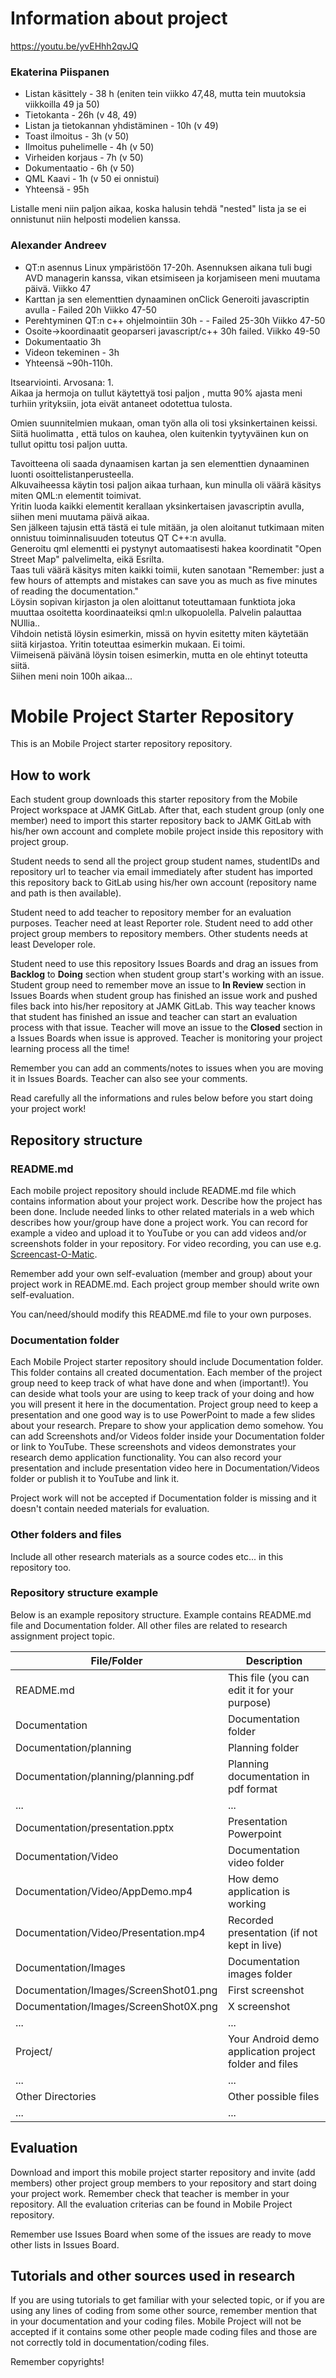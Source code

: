 # Information about project

https://youtu.be/yvEHhh2qvJQ

### Ekaterina Piispanen

* Listan käsittely - 38 h (eniten tein viikko 47,48, mutta tein muutoksia viikkoilla 49 ja 50)
* Tietokanta - 26h (v 48, 49)
* Listan ja tietokannan yhdistäminen - 10h (v 49)
* Toast ilmoitus - 3h (v 50)
* Ilmoitus puhelimelle - 4h (v 50)
* Virheiden korjaus - 7h (v 50)
* Dokumentaatio - 6h (v 50)
* QML Kaavi - 1h (v 50 ei onnistui)
* Yhteensä - 95h

Listalle meni niin paljon aikaa, koska halusin tehdä "nested" lista ja se ei onnistunut niin helposti modelien kanssa.



### Alexander Andreev
* QT:n asennus Linux ympäristöön 17-20h. Asennuksen aikana tuli bugi AVD managerin kanssa, vikan etsimiseen ja korjamiseen meni muutama päivä. Viikko 47
* Karttan ja sen elementtien dynaaminen onClick Generoiti javascriptin avulla - Failed 20h Viikko 47-50
* Perehtyminen QT:n c++ ohjelmointiin 30h - - Failed 25-30h Viikko 47-50
* Osoite->koordinaatit geoparseri javascript/c++ 30h failed. Viikko 49-50
* Dokumentaatio 3h
* Videon tekeminen - 3h
* Yhteensä ~90h-110h. 

Itsearviointi. Arvosana: 1.  
Aikaa ja hermoja on tullut käytettyä tosi paljon , mutta 90% ajasta meni turhiin yrityksiin, jota eivät antaneet odotettua tulosta.

Omien suunnitelmien mukaan, oman työn alla oli tosi yksinkertainen keissi.
Siitä huolimatta , että tulos on kauhea, olen kuitenkin tyytyväinen kun on tullut opittu tosi paljon uutta.


Tavoitteena oli saada dynaamisen kartan ja sen elementtien dynaaminen luonti osoittelistanperusteella.  
Alkuvaiheessa käytin tosi paljon aikaa turhaan, kun minulla oli väärä käsitys miten QML:n elementit toimivat.  
Yritin luoda kaikki elementit kerallaan yksinkertaisen javascriptin avulla, siihen meni muutama päivä aikaa.  
Sen jälkeen tajusin että tästä ei tule mitään, ja olen aloitanut tutkimaan miten onnistuu toiminnalisuuden toteutus QT C++:n avulla.  
Generoitu qml elementti ei pystynyt automaatisesti hakea koordinatit "Open Street Map" palvelimelta, eikä Esrilta.  
Taas tuli väärä käsitys miten kaikki toimii, kuten sanotaan "Remember: just a few hours of attempts and mistakes can save you as much as five minutes of reading the documentation."  
Löysin sopivan kirjaston ja olen aloittanut toteuttamaan funktiota joka muuttaa osoitetta koordinaateiksi qml:n ulkopuolella. Palvelin palauttaa NUllia..   
Vihdoin netistä löysin esimerkin, missä on hyvin esitetty miten käytetään siitä kirjastoa. Yritin toteuttaa esimerkin mukaan. Ei toimi.  
Viimeisenä päivänä löysin toisen esimerkin, mutta en ole ehtinyt toteutta siitä.  
Siihen meni noin 100h aikaa...  


  
  
    
      
        
          
            
               
                 
                   
                     
                       
                         
                           
                             
                                
# Mobile Project Starter Repository
This is an Mobile Project starter repository repository.

## How to work
Each student group downloads this starter repository from the Mobile Project 
workspace at JAMK GitLab. After that, each student group (only one member) need to import this 
starter repository back to JAMK GitLab with his/her own account and complete
mobile project inside this repository with project group.

Student needs to send all the project group student names, studentIDs and 
repository url to teacher via email immediately after student has 
imported this repository back to GitLab using his/her own account 
(repository name and path is then available).

Student need to add teacher to repository member for an evaluation purposes. Teacher need at least Reporter role.
Student need to add other project group members to repository members. Other students
needs at least Developer role.

Student need to use this repository Issues Boards and drag an issues from 
<b>Backlog</b> to <b>Doing</b> section when student group start's working with an issue. 
Student group need to remember move an issue to <b>In Review</b> section in Issues Boards when student group has 
finished an issue work and pushed files back into his/her repository at JAMK GitLab. 
This way teacher knows that student has finished an issue and teacher can start an evaluation process with that issue. 
Teacher will move an issue to the <b>Closed</b> section in a Issues Boards when issue is approved. 
Teacher is monitoring your project learning process all the time!

Remember you can add an comments/notes to issues when you are moving it in Issues Boards. Teacher can also see your comments.

Read carefully all the informations and rules below before you start doing your project work!

## Repository structure
### README.md
Each mobile project repository should include README.md file which contains
information about your project work. Describe how the project has been done. 
Include needed links to other related materials in a web which describes how 
your/group have done a project work. You can record for example a video and upload it 
to YouTube or you can add videos and/or screenshots folder in your repository.
For video recording, you can use e.g. <a href="https://screencast-o-matic.com/" target="_blank">Screencast-O-Matic</a>.

Remember add your own self-evaluation (member and group) about your project work in README.md. Each project group member should write own self-evaluation.

You can/need/should modify this README.md file to your own purposes.

### Documentation folder
Each Mobile Project starter repository should include Documentation folder. This folder 
contains all created documentation. Each member of the project group need to 
keep track of what have done and when (important!). You can deside what tools your are using
to keep track of your doing and how you will present it here in the 
documentation. Project group need to keep a presentation 
and one good way is to use PowerPoint to made a few slides about your research. 
Prepare to show your application demo somehow. You can add Screenshots and/or
Videos folder inside your Documentation folder or link to YouTube. These 
screenshots and videos demonstrates your research demo application functionality. 
You can also record your presentation and include presentation video here in 
Documentation/Videos folder or publish it to YouTube and link it.

Project work will not be accepted if Documentation folder is missing 
and it doesn't contain needed materials for evaluation.  

### Other folders and files
Include all other research materials as a source codes etc... 
in this repository too.

### Repository structure example
Below is an example repository structure. Example contains README.md file and 
Documentation folder. All other files are related to research assignment
project topic.

 File/Folder        | Description           
-------------|-------------
README.md | This file (you can edit it for your purpose)
Documentation | Documentation folder
Documentation/planning | Planning folder
Documentation/planning/planning.pdf | Planning documentation in pdf format
... | ...
Documentation/presentation.pptx | Presentation Powerpoint
Documentation/Video | Documentation video folder
Documentation/Video/AppDemo.mp4 | How demo application is working
Documentation/Video/Presentation.mp4 | Recorded presentation (if not kept in live)
Documentation/Images | Documentation images folder
Documentation/Images/ScreenShot01.png | First screenshot
Documentation/Images/ScreenShot0X.png | X screenshot
... | ...
Project/ | Your Android demo application project folder and files
... | ...
Other Directories | Other possible files
... | ...

## Evaluation
Download and import this mobile project starter repository and invite (add members) other project group members
to your repository and start doing your project work. Remember
check that teacher is member in your repository. All the evaluation criterias 
can be found in Mobile Project repository.

Remember use Issues Board when some of the issues are ready to move other lists in Issues Board.

## Tutorials and other sources used in research
If you are using tutorials to get familiar with your selected topic, or if 
you are using any lines of coding from some other  source, remember mention 
that in your documentation and your coding files. Mobile Project will 
not be accepted if it contains some other people made coding files and those 
are not correctly told in documentation/coding files. 

Remember copyrights! 